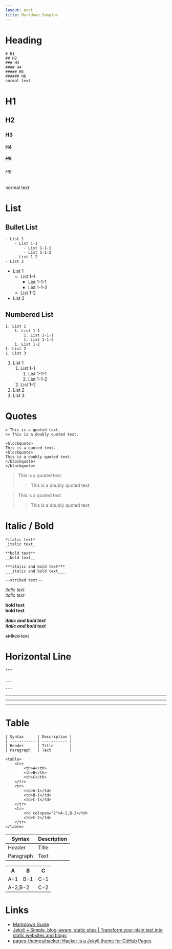 ```yaml
---
layout: post
title: Markdown Samples
---
```


# Heading
```
# H1
## H2
### H3
#### H4
##### H5
###### H6
normal text
```

# H1
## H2
### H3
#### H4
##### H5
###### H6
normal text


# List
## Bullet List
```
- List 1
	- List 1-1
		- List 1-1-1
		- List 1-1-2
	- List 1-2
- List 2
```

- List 1
	- List 1-1
		- List 1-1-1
		- List 1-1-2
	- List 1-2
- List 2

## Numbered List
```
1. List 1
	1. List 1-1
		1. List 1-1-1
		1. List 1-1-2
	1. List 1-2
1. List 2
1. List 3
```

1. List 1
	1. List 1-1
		1. List 1-1-1
		1. List 1-1-2
	1. List 1-2
1. List 2
1. List 3


# Quotes
```
> This is a quoted text.
>> This is a doubly quoted text.

<blockquote>
This is a quoted text.
<blockquote>
This is a doubly quoted text.
</blockquote>
</blockquote>
```

> This is a quoted text.
>> This is a doubly quoted text.

<blockquote>
This is a quoted text.
<blockquote>
This is a doubly quoted text.
</blockquote>
</blockquote>

# Italic / Bold
```
*italic text*  
_italic text_  

**bold text**  
__bold text__  

***italic and bold text***  
___italic and bold text___  

~~striked text~~  
```

*italic text*  
_italic text_  

**bold text**  
__bold text__  

***italic and bold text***  
___italic and bold text___  

~~striked text~~  


# Horizontal Line
```
***

___

---
```

***

___

---


# Table
```
| Syntax      | Description |
| ----------- | ----------- |
| Header      | Title       |
| Paragraph   | Text        |

<table>
	<tr>
		<th>A</th>
		<th>B</th>
		<th>C</th>
	</tr>
	<tr>
		<td>A-1</td>
		<td>B-1</td>
		<td>C-1</td>
	</tr>
	<tr>
		<td colspan="2">A-2,B-2</td>
		<td>C-2</td>
	</tr>
</table>
```

| Syntax      | Description |
| ----------- | ----------- |
| Header      | Title       |
| Paragraph   | Text        |

<table>
	<tr>
		<th>A</th>
		<th>B</th>
		<th>C</th>
	</tr>
	<tr>
		<td>A-1</td>
		<td>B-1</td>
		<td>C-1</td>
	</tr>
	<tr>
		<td colspan="2">A-2,B-2</td>
		<td>C-2</td>
	</tr>
</table>

# Links
- [Markdown Guide](https://www.markdownguide.org/)
- [Jekyll • Simple, blog-aware, static sites | Transform your plain text into static websites and blogs](https://jekyllrb.com/)
- [pages-themes/hacker: Hacker is a Jekyll theme for GitHub Pages](https://github.com/pages-themes/hacker)

